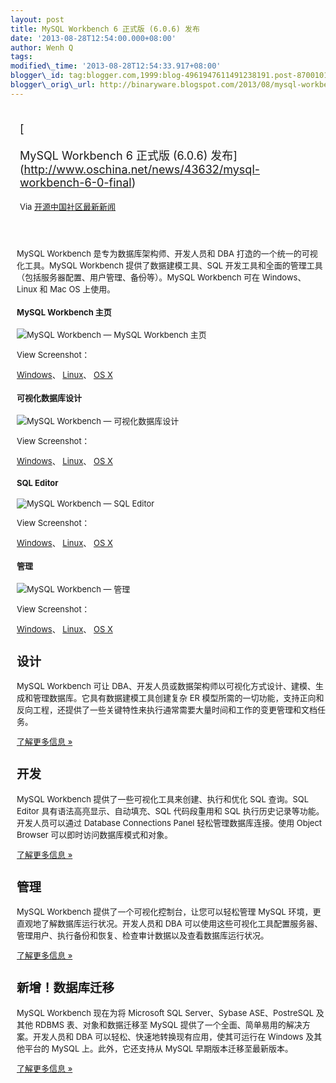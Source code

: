 ```yaml
--- 
layout: post 
title: MySQL Workbench 6 正式版 (6.0.6) 发布 
date: '2013-08-28T12:54:00.000+08:00' 
author: Wenh Q
tags:
modified\_time: '2013-08-28T12:54:33.917+08:00' 
blogger\_id: tag:blogger.com,1999:blog-4961947611491238191.post-8700101325336177723
blogger\_orig\_url: http://binaryware.blogspot.com/2013/08/mysql-workbench-6-ac-606-aa.html
---
```

<div style="margin: 10px; padding: 5px;">

<div style="font-size: 18px;">

[

MySQL Workbench 6 正式版 (6.0.6)
发布](http://www.oschina.net/news/43632/mysql-workbench-6-0-final)

</div>

<div style="font-size: 13px;">

Via [开源中国社区最新新闻](http://www.oschina.net/?from=rss)

</div>

</div>

<div style="font-size: 13px; padding: 15px 0 10px 10px;">

MySQL Workbench 是专为数据库架构师、开发人员和 DBA
打造的一个统一的可视化工具。MySQL Workbench 提供了数据建模工具、SQL
开发工具和全面的管理工具（包括服务器配置、用户管理、备份等）。MySQL
Workbench 可在 Windows、Linux 和 Mac OS 上使用。

<div>

#### MySQL Workbench 主页

![MySQL Workbench — MySQL Workbench
主页](http://static.oschina.net/uploads/img/201308/28080003_ens8.gif)

View Screenshot：

[Windows](http://www.mysql.com/common/images/products/MySQL_Workbench_Mainscreen_Windows.gif)、
[Linux](http://www.mysql.com/common/images/products/MySQL_Workbench_Mainscreen_Linux.gif)、
[OS
X](http://www.mysql.com/common/images/products/MySQL_Workbench_Mainscreen_Mac.png)

</div>

<div>

#### 可视化数据库设计

![MySQL Workbench —
可视化数据库设计](http://static.oschina.net/uploads/img/201308/28080006_TyJi.gif)

View Screenshot：

[Windows](http://www.mysql.com/common/images/products/MySQL_Workbench_Visual_Design_Windows.gif)、
[Linux](http://www.mysql.com/common/images/products/MySQL_Workbench_Visual_Design_Linux.gif)、
[OS
X](http://www.mysql.com/common/images/products/MySQL_Workbench_Visual_Design_Mac.png)

</div>

<div>

#### SQL Editor

![MySQL Workbench — SQL
Editor](http://static.oschina.net/uploads/img/201308/28080012_45Z6.gif)

View Screenshot：

[Windows](http://www.mysql.com/common/images/products/MySQL_Workbench_Editor_General_Windows.gif)、
[Linux](http://www.mysql.com/common/images/products/MySQL_Workbench_Editor_General_Linux.gif)、
[OS
X](http://www.mysql.com/common/images/products/MySQL_Workbench_Editor_General_Mac.png)

</div>

<div>

#### 管理

![MySQL Workbench —
管理](http://static.oschina.net/uploads/img/201308/28080015_X8Pe.gif)

View Screenshot：

[Windows](http://www.mysql.com/common/images/products/MySQL_Workbench_Admin_Config_Windows.gif)、
[Linux](http://www.mysql.com/common/images/products/MySQL_Workbench_Admin_Config_Linux.gif)、
[OS
X](http://www.mysql.com/common/images/products/MySQL_Workbench_Admin_Config_Mac.png)

</div>

<div>

设计
----

MySQL Workbench 可让
DBA、开发人员或数据架构师以可视化方式设计、建模、生成和管理数据库。它具有数据建模工具创建复杂
ER
模型所需的一切功能，支持正向和反向工程，还提供了一些关键特性来执行通常需要大量时间和工作的变更管理和文档任务。

[了解更多信息 »](http://www.mysql.com/products/workbench/design/)

开发
----

MySQL Workbench 提供了一些可视化工具来创建、执行和优化 SQL 查询。SQL
Editor 具有语法高亮显示、自动填充、SQL 代码段重用和 SQL
执行历史记录等功能。开发人员可以通过 Database Connections Panel
轻松管理数据库连接。使用 Object Browser 可以即时访问数据库模式和对象。

[了解更多信息 »](http://www.mysql.com/products/workbench/dev/)

管理
----

MySQL Workbench 提供了一个可视化控制台，让您可以轻松管理 MySQL
环境，更直观地了解数据库运行状况。开发人员和 DBA
可以使用这些可视化工具配置服务器、管理用户、执行备份和恢复、检查审计数据以及查看数据库运行状况。

[了解更多信息 »](http://www.mysql.com/products/workbench/admin/)

</div>

新增！数据库迁移
----------------

MySQL Workbench 现在为将 Microsoft SQL Server、Sybase ASE、PostreSQL
及其他 RDBMS 表、对象和数据迁移至 MySQL
提供了一个全面、简单易用的解决方案。开发人员和 DBA
可以轻松、快速地转换现有应用，使其可运行在 Windows 及其他平台的 MySQL
上。此外，它还支持从 MySQL 早期版本迁移至最新版本。

[了解更多信息 »](http://www.mysql.com/products/workbench/migrate/)

</div>
